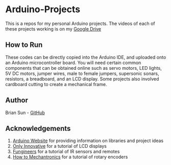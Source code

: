 # Arduino-Projects

This is a repos for my personal Arduino projects.
The videos of each of these projects working is on my [Google Drive](https://drive.google.com/drive/folders/1-26oY-OnCgvhiAUHQnbU7kZge55owqhq?usp=sharing)

How to Run
---
These codes can be directly copied into the Arduino IDE, and uploaded onto an Arduino microcontroller board. You will need certain common components that can be obtained online such as servo motors, LED lights, 5V DC motors, jumper wires, male to female jumpers, supersonic sonars, resistors, a breadboard, and an LCD display. Some projects also involved cardboard cutting to create a mechanical frame.

Author
---
Brian Sun - [GitHub](https://github.com/BrianS99)

Acknowledgements
---
1. [Arduino Website](https://www.arduino.cc/) for providing information on libraries and project ideas
2. [Only Innovative](https://youtu.be/zzGWcZ2E5CY) for a tutorial of LCD displays
3. [Fungineers](https://youtu.be/3jeSfsnQOWk) for a tutorial of IR sensors and remotes
4. [How to Mechantronics](https://youtu.be/v4BbSzJ-hz4) for a tutorial of rotary encoders 
